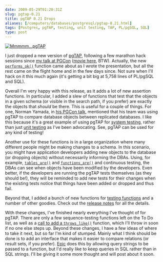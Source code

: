 ```yaml
--- 
date: 2009-05-29T01:20:31Z
slug: pgtap-0.21
title: pgTAP 0.21 Drops
aliases: [/computers/databases/postgresql/pgtap-0.21.html]
tags: [Postgres, pgTAP, testing, unit testing, TAP, PL/pgSQL, SQL]
type: post
---
```


<a href="http://pgtap.org/" title="pgTAP: Unit Testing for PostgreSQL"><img src="http://pgtap.org/ui/img/tap.jpg" alt="Mmmmm…pgTAP" class="right" /></a>

<p>I just dropped a new version of <a href="http://pgtap.org/" title="pgTAP: Unit Testing for PostgreSQL">pgTAP</a>, following a few marathon hack sessions since <a href="https://www.pgcon.org/2009/schedule/events/165.en.html" title="PGCon: “Unit Test Your Database!”">my talk at PGCon</a> (<a href="http://hosting3.epresence.tv/fosslc/1/watch/129.aspx" title="Unit Test Your Database—The Movie">movie here</a>, BTW). Actually, the new <a href="http://pgtap.org/documentation.html#`performs_ok+(+sql,+milliseconds,+description+)`" title="pgTAP Documentation: `performs_ok()`"><code>performs_ok()</code></a> function came about as I wrote the presentation, but all the rest came on the flight home and in the few days since. Not sure when I'll hack on it this much again (it's getting a bit big at 5,758 lines of PL/pgSQL and SQL).</p>

<p>Overall I'm very happy with this release, as it adds a lot of new assertion functions. In particular, I added a slew of functions that test that the objects in a given schema (or visible in the search path, if you prefer) are exactly the objects that <em>should</em> be there. This is useful for a couple of things. For one, Norman Yamada, in <a href="https://www.pgcon.org/2009/schedule/events/146.en.html" title="PGCon: “Reconciling and comparing databases”">his PGCon talk</a>, mentioned that his team was using pgTAP to compare database objects between replicated databases. I like this because it's a great example of using pgTAP for <a href="https://en.wikipedia.org/wiki/System_testing" title="Wikipedia: “System testing”">system testing</a>, rather than just <a href="https://en.wikipedia.org/wiki/Unit_testing" title="Wikipedia: “Unit testing”">unit testing</a> as I've been advocating. See, pgTAP can be used for any kind of testing!</p>

<p>Another use for these functions is in a large organization where many different people might be making changes to a schema. In this scenario, you might have application developers adding new objects to the database (or dropping objects) without necessarily informing the DBAs. Using, for example, <a href="http://pgtap.org/documentation.html#`tables_are(+schema,+tables,+description+)`" title="pgTAP Documentation: `tables_are()`"><code>tables_are()</code></a> and <a href="http://pgtap.org/documentation.html#`functions_are(+schema,+functions[],+description+)`" title="pgTAP Documentation: `functions_are()`"><code>functions_are()</code></a> and continuous testing, the DBAs can see when objects have been modified by the developers. Even better, if the developers are running the pgTAP tests themselves (as they should be!), they will be reminded to add new tests for their changes when the existing tests notice that things have been added or dropped and thus fail.</p>

<p>Beyond that, I added a bunch of new functions for <a href="http://pgtap.org/documentation.html#Feeling+Funky" title="pgTAP Documentation: Feeling Funky">testing functions</a> and a number of other goodies. Check out the <a href="http://pgfoundry.org/frs/shownotes.php?release_id=1389" title="pgTAP 0.21 Release Notes and Changes">release notes</a> for all the details.</p>

<p>With these changes, I've finished nearly everything I've thought of for pgTAP. There are only a few sequence-testing functions left on the To Do list, as well as a <a href="http://archives.postgresql.org/pgsql-hackers/2009-05/msg01318.php" title="pgsql-hackers: Re: plperl error format vs plpgsql error format vs pgTAP">call to add a <code>throws_like()</code></a> function, which I'll throw in soon if no one else steps up. Beyond these changes, I have a few ideas of where to take it next, but so far I'm kind of stumped. Mainly what I think should be done is to add an interface that makes it easier to compare relations (or result sets, if you prefer). <a href="http://epictest.org/" title="Epic, more full of fail than any other testing tool">Epic</a> does this by allowing query strings to be passed to a function, but I'd really like to keep queries in SQL rather than in SQL strings. I'll be giving it some more thought and will post about it soon.</p>
